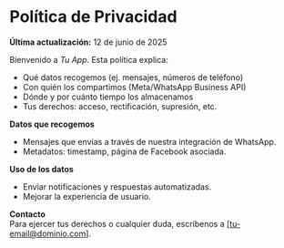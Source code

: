 # Política de Privacidad

**Última actualización:** 12 de junio de 2025

Bienvenido a *Tu App*. Esta política explica:
- Qué datos recogemos (ej. mensajes, números de teléfono)  
- Con quién los compartimos (Meta/WhatsApp Business API)  
- Dónde y por cuánto tiempo los almacenamos  
- Tus derechos: acceso, rectificación, supresión, etc.

**Datos que recogemos**  
- Mensajes que envías a través de nuestra integración de WhatsApp.  
- Metadatos: timestamp, página de Facebook asociada.

**Uso de los datos**  
- Enviar notificaciones y respuestas automatizadas.  
- Mejorar la experiencia de usuario.

**Contacto**  
Para ejercer tus derechos o cualquier duda, escríbenos a [tu-email@dominio.com].
